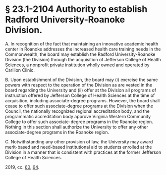 # § 23.1-2104 Authority to establish Radford University-Roanoke Division.

<p>A. In recognition of the fact that maintaining an innovative academic health center in Roanoke addresses the increased health care training needs in the Commonwealth, the board may establish the Radford University-Roanoke Division (the Division) through the acquisition of Jefferson College of Health Sciences, a nonprofit private institution wholly owned and operated by Carilion Clinic.</p><p>B. Upon establishment of the Division, the board may (i) exercise the same powers with respect to the operation of the Division as are vested in the board regarding the University and (ii) offer at the Division all programs of instruction offered by Jefferson College of Health Sciences at the time of acquisition, including associate-degree programs. However, the board shall cease to offer such associate-degree programs at the Division when the Council, the nationally recognized regional accreditation body, and the programmatic accreditation body approve Virginia Western Community College to offer such associate-degree programs in the Roanoke region. Nothing in this section shall authorize the University to offer any other associate-degree programs in the Roanoke region.</p><p>C. Notwithstanding any other provision of law, the University may award merit-based and need-based institutional aid to students enrolled at the Division in a manner that is consistent with practices at the former Jefferson College of Health Sciences.</p><p>2019, cc. <a href='http://lis.virginia.gov/cgi-bin/legp604.exe?191+ful+CHAP0060'>60</a>, <a href='http://lis.virginia.gov/cgi-bin/legp604.exe?191+ful+CHAP0064'>64</a>.</p>